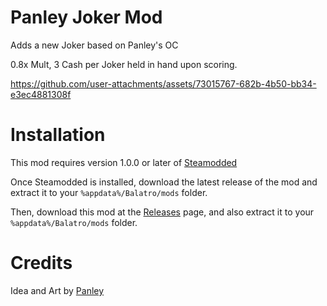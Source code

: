# Panley Joker Mod
Adds a new Joker based on Panley's OC

0.8x Mult, 3 Cash per Joker held in hand upon scoring.

https://github.com/user-attachments/assets/73015767-682b-4b50-bb34-e3ec4881308f

# Installation
This mod requires version 1.0.0 or later of [Steamodded](https://github.com/Steamodded/smods)

Once Steamodded is installed, download the latest release of the mod and extract it to your ``%appdata%/Balatro/mods`` folder.

Then, download this mod at the [Releases](https://github.com/RedrcknRbn/Panley-Joker/releases) page, and also extract it to your ``%appdata%/Balatro/mods`` folder.

# Credits
Idea and Art by [Panley](https://bsky.app/profile/panley.blue/post/3lgk24me62s2v)
